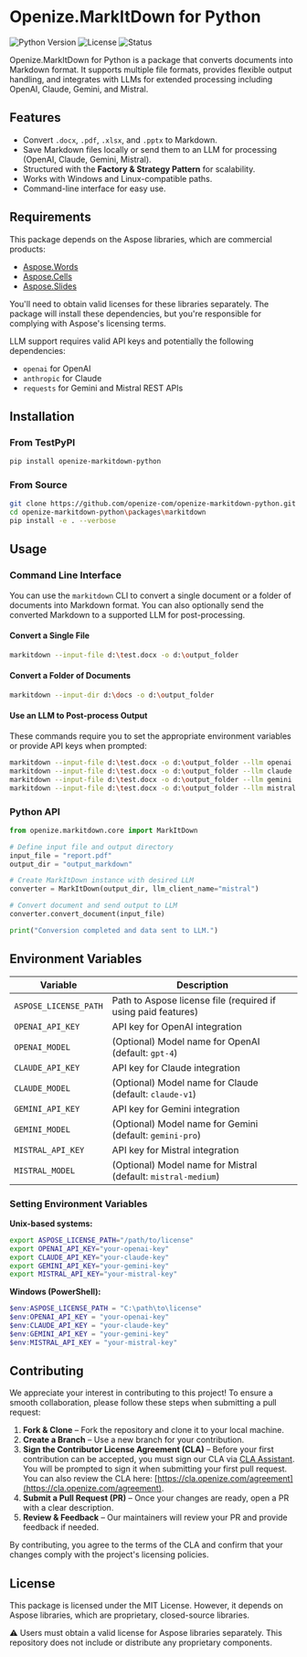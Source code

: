 # Openize.MarkItDown for Python

![Python Version](https://img.shields.io/badge/python-3.12+-blue)
![License](https://img.shields.io/badge/license-MIT-green)
![Status](https://img.shields.io/badge/status-alpha-orange)

Openize.MarkItDown for Python is a package that converts documents into Markdown format. It supports multiple file formats, provides flexible output handling, and integrates with LLMs for extended processing including OpenAI, Claude, Gemini, and Mistral.

## Features

- Convert `.docx`, `.pdf`, `.xlsx`, and `.pptx` to Markdown.
- Save Markdown files locally or send them to an LLM for processing (OpenAI, Claude, Gemini, Mistral).
- Structured with the **Factory & Strategy Pattern** for scalability.
- Works with Windows and Linux-compatible paths.
- Command-line interface for easy use.

## Requirements

This package depends on the Aspose libraries, which are commercial products:

- [Aspose.Words](https://purchase.aspose.com/buy/words/python)
- [Aspose.Cells](https://purchase.aspose.com/buy/cells/python)
- [Aspose.Slides](https://purchase.aspose.com/buy/slides/python)

You'll need to obtain valid licenses for these libraries separately. The package will install these dependencies, but you're responsible for complying with Aspose's licensing terms.

LLM support requires valid API keys and potentially the following dependencies:

- `openai` for OpenAI
- `anthropic` for Claude
- `requests` for Gemini and Mistral REST APIs

## Installation

### From TestPyPI

```bash
pip install openize-markitdown-python
```

### From Source

```bash
git clone https://github.com/openize-com/openize-markitdown-python.git
cd openize-markitdown-python\packages\markitdown
pip install -e . --verbose
```

## Usage

### Command Line Interface

You can use the `markitdown` CLI to convert a single document or a folder of documents into Markdown format. You can also optionally send the converted Markdown to a supported LLM for post-processing.

#### Convert a Single File

```bash
markitdown --input-file d:\test.docx -o d:\output_folder
```

#### Convert a Folder of Documents

```bash
markitdown --input-dir d:\docs -o d:\output_folder
```

#### Use an LLM to Post-process Output

These commands require you to set the appropriate environment variables or provide API keys when prompted:

```bash
markitdown --input-file d:\test.docx -o d:\output_folder --llm openai
markitdown --input-file d:\test.docx -o d:\output_folder --llm claude
markitdown --input-file d:\test.docx -o d:\output_folder --llm gemini
markitdown --input-file d:\test.docx -o d:\output_folder --llm mistral
```


### Python API

```python
from openize.markitdown.core import MarkItDown

# Define input file and output directory
input_file = "report.pdf"
output_dir = "output_markdown"

# Create MarkItDown instance with desired LLM
converter = MarkItDown(output_dir, llm_client_name="mistral")

# Convert document and send output to LLM
converter.convert_document(input_file)

print("Conversion completed and data sent to LLM.")
```

## Environment Variables

| Variable              | Description                                                        |
|-----------------------|--------------------------------------------------------------------|
| `ASPOSE_LICENSE_PATH` | Path to Aspose license file (required if using paid features)      |
| `OPENAI_API_KEY`      | API key for OpenAI integration                                     |
| `OPENAI_MODEL`        | (Optional) Model name for OpenAI (default: `gpt-4`)                |
| `CLAUDE_API_KEY`      | API key for Claude integration                                     |
| `CLAUDE_MODEL`        | (Optional) Model name for Claude (default: `claude-v1`)            |
| `GEMINI_API_KEY`      | API key for Gemini integration                                     |
| `GEMINI_MODEL`        | (Optional) Model name for Gemini (default: `gemini-pro`)           |
| `MISTRAL_API_KEY`     | API key for Mistral integration                                    |
| `MISTRAL_MODEL`       | (Optional) Model name for Mistral (default: `mistral-medium`)      |

### Setting Environment Variables

**Unix-based systems:**

```bash
export ASPOSE_LICENSE_PATH="/path/to/license"
export OPENAI_API_KEY="your-openai-key"
export CLAUDE_API_KEY="your-claude-key"
export GEMINI_API_KEY="your-gemini-key"
export MISTRAL_API_KEY="your-mistral-key"
```

**Windows (PowerShell):**

```powershell
$env:ASPOSE_LICENSE_PATH = "C:\path\to\license"
$env:OPENAI_API_KEY = "your-openai-key"
$env:CLAUDE_API_KEY = "your-claude-key"
$env:GEMINI_API_KEY = "your-gemini-key"
$env:MISTRAL_API_KEY = "your-mistral-key"
```

## Contributing

We appreciate your interest in contributing to this project! To ensure a smooth collaboration, please follow these steps when submitting a pull request:

1. **Fork & Clone** – Fork the repository and clone it to your local machine.  
2. **Create a Branch** – Use a new branch for your contribution.  
3. **Sign the Contributor License Agreement (CLA)** – Before your first contribution can be accepted, you must sign our CLA via [CLA Assistant](https://cla-assistant.io). You will be prompted to sign it when submitting your first pull request. You can also review the CLA here: [https://cla.openize.com/agreement](https://cla.openize.com/agreement).  
4. **Submit a Pull Request (PR)** – Once your changes are ready, open a PR with a clear description.  
5. **Review & Feedback** – Our maintainers will review your PR and provide feedback if needed.  

By contributing, you agree to the terms of the CLA and confirm that your changes comply with the project's licensing policies.

## License

This package is licensed under the MIT License. However, it depends on Aspose libraries, which are proprietary, closed-source libraries.

⚠️ Users must obtain a valid license for Aspose libraries separately. This repository does not include or distribute any proprietary components.
